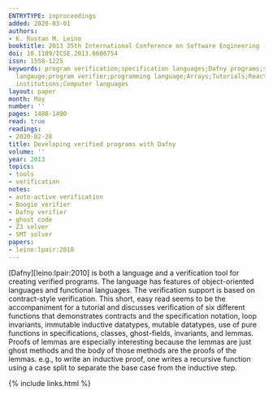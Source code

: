```yaml
---
ENTRYTYPE: inproceedings
added: 2020-03-01
authors:
- K. Rustan M. Leino
booktitle: 2013 35th International Conference on Software Engineering (ICSE)
doi: 10.1109/ICSE.2013.6606754
issn: 1558-1225
keywords: program verification;specification languages;Dafny programs;specification
  langauge;program verifier;programming language;Arrays;Tutorials;Reactive power;Cognition;Security;Educational
  institutions;Computer languages
layout: paper
month: May
number: ''
pages: 1488-1490
read: true
readings:
- 2020-02-28
title: Developing verified programs with Dafny
volume: ''
year: 2013
topics:
- tools
- verification
notes:
- auto-active verification
- Boogie verifier
- Dafny verifier
- ghost code
- Z3 solver
- SMT solver
papers:
- leino:lpair:2010
---
```


[Dafny][leino:lpair:2010]
is both a language and a verification tool for creating verified
programs.
The language has features of object-oriented languages and functional
languages.
The verification support is based on contract-style verification.
This short, easy read seems to be the accompaniment for a tutorial
and discusses verification of six different functions that
demonstrates contracts and the specification notation,
loop invariants, immutable inductive datatypes, mutable datatypes,
use of pure functions in specifications, classes, ghost-fields,
invariants, and lemmas.
Proofs of lemmas are especially interesting because the lemmas
are just ghost methods and the body of those methods are
the proofs of the lemmas. e.g., to write an inductive proof,
one writes a recursive function using a case split to separate
the base case from the inductive step.

{% include links.html %}
